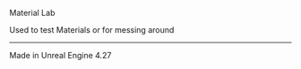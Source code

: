 Material Lab

Used to test Materials or for messing around

---------------------------------------------------------

Made in Unreal Engine 4.27
